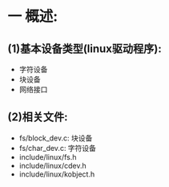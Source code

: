 # 一 概述:
## (1)基本设备类型(linux驱动程序):
- 字符设备
- 块设备
- 网络接口


## (2)相关文件:
- fs/block_dev.c: 块设备
- fs/char_dev.c: 字符设备
- include/linux/fs.h
- include/linux/cdev.h
- include/linux/kobject.h